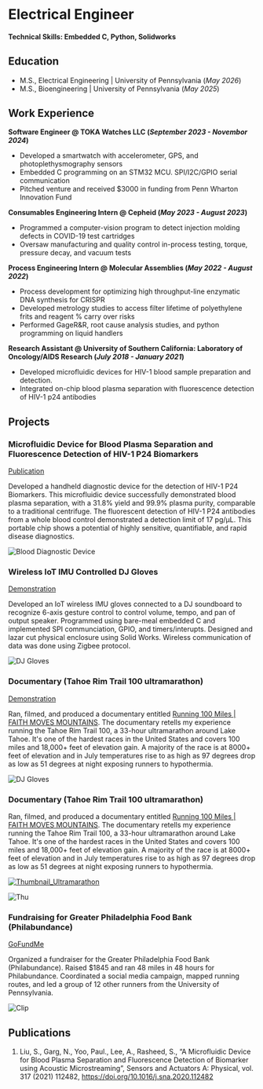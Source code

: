 # Electrical Engineer

#### Technical Skills: Embedded C, Python, Solidworks

## Education
- M.S., Electrical Engineering | University of Pennsylvania (_May 2026_)							        		
- M.S., Bioengineering | University of Pennsylvania (_May 2025_)

## Work Experience
**Software Engineer @ TOKA Watches LLC (_September 2023 - Novembor 2024_)**
- Developed a smartwatch with accelerometer, GPS, and photoplethysmography sensors
- Embedded C programming on an STM32 MCU. SPI/I2C/GPIO serial communication
- Pitched venture and received $3000 in funding from Penn Wharton Innovation Fund

**Consumables Engineering Intern @ Cepheid (_May 2023 - August 2023_)**
- Programmed a computer-vision program to detect injection molding defects in COVID-19 test cartridges
- Oversaw manufacturing and quality control in-process testing, torque, pressure decay, and vacuum tests

**Process Engineering Intern @ Molecular Assemblies (_May 2022 - August 2022_)**
- Process development for optimizing high throughput-line enzymatic DNA synthesis for CRISPR 
- Developed metrology studies to access filter lifetime of polyethylene frits and reagent % carry over risks
- Performed GageR&R, root cause analysis studies, and python programming on liquid handlers   

**Research Assistant @ University of Southern California: Laboratory of Oncology/AIDS Research (_July 2018 - January 2021_)**
- Developed microfluidic devices for HIV-1 blood sample preparation and detection.
- Integrated on-chip blood plasma separation with fluorescence detection of HIV-1 p24 antibodies

## Projects
### Microfluidic Device for Blood Plasma Separation and Fluorescence Detection of HIV-1 P24 Biomarkers 
[Publication](https://doi.org/10.1016/j.sna.2020.112482)

Developed a handheld diagnostic device for the detection of HIV-1 P24 Biomarkers. This microfluidic device successfully demonstrated blood plasma separation, with a 31.8% yield and 99.9% plasma purity, comparable to a traditional centrifuge. The fluorescent detection of HIV-1 P24 antibodies from a whole blood control demonstrated a detection limit of 17 pg/µL. This portable chip shows a potential of highly sensitive, quantifiable, and rapid disease diagnostics. 

![Blood Diagnostic Device](/assets/HIV_Detection_Microfluidic_Device.png)

### Wireless IoT IMU Controlled DJ Gloves 

[Demonstration](https://drive.google.com/file/d/1piwq2ZgpzOjEnAbGEd-KqYV-RUSKMKzg/view?usp=sharing)

Developed an IoT wireless IMU gloves connected to a DJ soundboard to recognize 6-axis gesture control to control volume, tempo, and pan of output speaker. Programmed using bare-meal embedded C and implemented SPI communciation, GPIO, and timers/interupts. Designed and lazar cut physical enclosure using Solid Works. Wireless communication of data was done using Zigbee protocol. 

![DJ Gloves](/assets/Dj_Gloves.jpg)

### Documentary (Tahoe Rim Trail 100 ultramarathon)

[Demonstration](https://drive.google.com/file/d/1piwq2ZgpzOjEnAbGEd-KqYV-RUSKMKzg/view?usp=sharing)

Ran, filmed, and produced a documentary entitled [Running 100 Miles | FAITH MOVES MOUNTAINS](https://www.youtube.com/watch?v=OV_XZTa8c1Y&ab_channel=StanleyLiu). The documentary retells my experience running the Tahoe Rim Trail 100, a 33-hour ultramarathon around Lake Tahoe. It's one of the hardest races in the United States and covers 100 miles and 18,000+ feet of elevation gain. A majority of the race is at 8000+ feet of elevation and in July temperatures rise to as high as 97 degrees drop as low as 51 degrees at night exposing runners to hypothermia.  

![DJ Gloves](/assets/Dj_Gloves.jpg)

### Documentary (Tahoe Rim Trail 100 ultramarathon)

Ran, filmed, and produced a documentary entitled [Running 100 Miles | FAITH MOVES MOUNTAINS](https://www.youtube.com/watch?v=OV_XZTa8c1Y&ab_channel=StanleyLiu). The documentary retells my experience running the Tahoe Rim Trail 100, a 33-hour ultramarathon around Lake Tahoe. It's one of the hardest races in the United States and covers 100 miles and 18,000+ feet of elevation gain. A majority of the race is at 8000+ feet of elevation and in July temperatures rise to as high as 97 degrees drop as low as 51 degrees at night exposing runners to hypothermia.  

<a href="https://www.youtube.com/watch?v=OV_XZTa8c1Y&ab_channel=StanleyLiu" target="_blank">

![Thumbnail_Ultramarathon](/assets/Thumbnail_Ultramarathon.jpg)

</a>

![Thu](/assets/Dj_Gloves.jpg)

### Fundraising for Greater Philadelphia Food Bank (Philabundance)

[GoFundMe](https://gofundme.com/Phili-Food-Banks)

Organized a fundraiser for the Greater Philadelphia Food Bank (Philabundance). Raised $1845 and ran 48 miles in 48 hours for Philabundance. Coordinated a social media campaign, mapped running routes, and led a group of 12 other runners from the University of Pennsylvania. 

![Clip](/assets/GoFundMe.png)

## Publications
1. Liu, S., Garg, N., Yoo, Paul., Lee, A., Rasheed, S., “A Microfluidic Device for Blood Plasma Separation and Fluorescence Detection of Biomarker using Acoustic Microstreaming”, Sensors and Actuators A: Physical, vol. 317 (2021) 112482, https://doi.org/10.1016/j.sna.2020.112482

